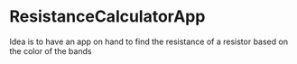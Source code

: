 # ResistanceCalculatorApp

Idea is to have an app on hand to find the resistance of a resistor based on the color of the bands
